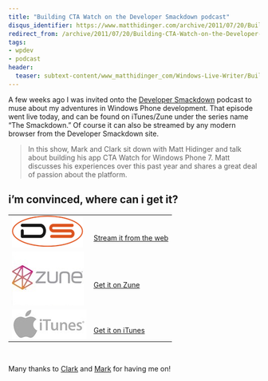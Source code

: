 ```yaml
---
title: "Building CTA Watch on the Developer Smackdown podcast"
disqus_identifier: https://www.matthidinger.com/archive/2011/07/20/Building-CTA-Watch-on-the-Developer-Smackdown-podcast.aspx
redirect_from: /archive/2011/07/20/Building-CTA-Watch-on-the-Developer-Smackdown-podcast.aspx/
tags: 
- wpdev
- podcast
header:
  teaser: subtext-content/www_matthidinger_com/Windows-Live-Writer/Building-CTA-Watch-on-the-Developer-Smac_99C8/dslogo%5B7%5D_28a72b7b-7ea7-4248-9b47-8bbd25587479.png
---
```

A few weeks ago I was invited onto the [Developer Smackdown](https://developersmackdown.com/archives/show/53) podcast to muse about my adventures in Windows Phone development. That episode went live today, and can be found on iTunes/Zune under the series name “The Smackdown.” Of course it can also be streamed by any modern browser from the Developer Smackdown site.

> In this show, Mark and Clark sit down with Matt Hidinger and talk about building his app CTA Watch for Windows Phone 7. Matt discusses his experiences over this past year and shares a great deal of passion about the platform.

i’m convinced, where can i get it?
----------------------------------

<table>
<colgroup>
<col width="50%" />
<col width="50%" />
</colgroup>
<tbody>
<tr class="odd">
<td><a href="https://developersmackdown.com/Archives/Show/53"><img src="/images/subtext-content/www_matthidinger_com/Windows-Live-Writer/Building-CTA-Watch-on-the-Developer-Smac_99C8/dslogo%5B7%5D_28a72b7b-7ea7-4248-9b47-8bbd25587479.png" title="dslogo[7]" alt="dslogo[7]" width="143" height="63" /></a></td>
<td><a href="https://developersmackdown.com/Archives/Show/53"></a>
<h3 id="section"></h3>
<a href="https://developersmackdown.com/Archives/Show/53">Stream it from the web</a></td>
</tr>
<tr class="even">
<td><a href="https://social.zune.net/podcast/The-Smackdown/dc0d78a9-8d5d-4fb4-b205-1491945cab7c"><img src="/images/subtext-content/www_matthidinger_com/Windows-Live-Writer/Building-CTA-Watch-on-the-Developer-Smac_99C8/zune%5B4%5D_b3f92810-485d-482d-8f3e-802b77ce6781.jpg" title="zune[4]" alt="zune[4]" width="144" height="108" /></a></td>
<td><a href="https://social.zune.net/podcast/The-Smackdown/dc0d78a9-8d5d-4fb4-b205-1491945cab7c"></a>
<h3 id="section-1"></h3>
<a href="https://social.zune.net/podcast/The-Smackdown/dc0d78a9-8d5d-4fb4-b205-1491945cab7c">Get it on Zune</a></td>
</tr>
<tr class="odd">
<td><a href="https://itunes.apple.com/us/podcast/the-smackdown/id331905132"><img src="/images/subtext-content/www_matthidinger_com/Windows-Live-Writer/Building-CTA-Watch-on-the-Developer-Smac_99C8/itunes_logo1%5B8%5D_b7d401df-1dd2-49e8-ba59-940d6762d18f.jpg" title="itunes_logo1[8]" alt="itunes_logo1[8]" width="150" height="58" /></a></td>
<td><a href="https://itunes.apple.com/us/podcast/the-smackdown/id331905132"></a>
<h3 id="section-2"></h3>
<a href="https://itunes.apple.com/us/podcast/the-smackdown/id331905132">Get it on iTunes</a></td>
</tr>
</tbody>
</table>

 

Many thanks to [Clark](https://csell.net/) and [Mark](https://marknic.net) for having me on!

 

